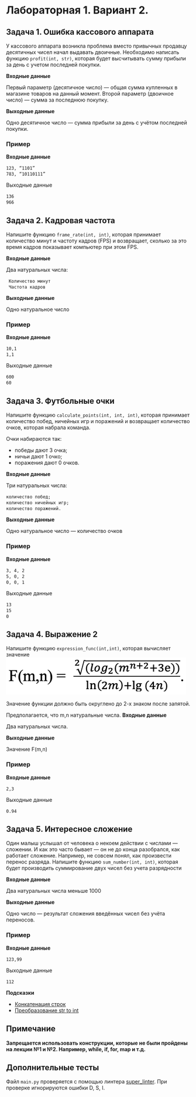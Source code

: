 # Лабораторная 1. Вариант 2.

## Задача 1. Ошибка кассового аппарата 

У кассового аппарата возникла проблема вместо привычных продавцу десятичных чисел начал выдавать двоичные. Необходимо написать функцию `profit(int, str)`, которая будет высчитывать сумму прибыли за день с учетом последней покупки.

**Входные данные**

Первый параметр (десятичное число) — общая сумма купленных в магазине товаров на данный момент. 
Второй параметр (двоичное число) — сумма за последнюю покупку.

**Выходные данные**

Одно десятичное число — сумма прибыли за день с учётом последней покупки.

### Пример

**Входные данные**

```
123, “1101”
783, “10110111”
```

Выходные данные

```
136
966
```

## **Задача 2. Кадровая частота**

Напишите функцию `frame_rate(int, int)`, которая принимает количество минут и частоту кадров (FPS) и возвращает, сколько за это время кадров показывает компьютер при этом FPS.

**Входные данные**

Два натуральных числа:
```
 Количество минут
 Частота кадров
```
**Выходные данные**

Одно натуральное число

### Пример

**Входные данные**

```
10,1
1,1
```

Выходные данные

```
600
60
```

## Задача 3. Футбольные очки

Напишите функцию `calculate_points(int, int, int)`, которая принимает количество побед, ничейных игр и поражений и возвращает количество очков, которая набрала команда.

Очки набираются так:
* победы дают 3 очка;
* ничьи дают 1 очко;
* поражения дают 0 очков.

**Входные данные**

Три натуральных числа:
```
количество побед;
количество ничейных игр;
количество поражений.
```
**Выходные данные**

Одно натуральное число — количество очков

### Пример

**Входные данные**

```
3, 4, 2
5, 0, 2
0, 0, 1
```

Выходные данные

```
13
15
0
```

## **Задача 4. Выражение 2**

Напишите функцию `expression_func(int,int)`, которая вычисляет
значение ![]()![1707847493193](image/README/1707847493193.png)

Значение функции должно быть округлено до 2-х знаком после запятой.

Предполагается, что m,n натуральные числа.
**Входные данные**

Два натуральных числа.

**Выходные данные**

Значение F(m,n)

### Пример

**Входные данные**

```
2,3
```

Выходные данные

```
0.94
```

## **Задача 5. Интересное сложение**

Один малыш услышал от человека о некоем действии с числами — сложении. И как это часто бывает — он не до конца разобрался, как работает сложение. Например, не совсем понял, как произвести перенос разряда. Напишите функцию `sum_number(int, int)`, которая будет производить суммирование двух чисел без учета разрядности

**Входные данные**

Два натуральных числа меньше 1000

**Выходные данные**

Одно число — результат сложения введённых чисел без
учёта переносов.

### Пример

**Входные данные**

```
123,99
```

Выходные данные

```
112
```

**Подсказки**

* [Конкатенация строк](https://pythonworld.ru/tipy-dannyx-v-python/stroki-funkcii-i-metody-strok.html)
* [Преобразование str to int](https://proglib.io/p/kak-bystro-i-prosto-preobrazovat-tip-string-v-integer-na-python-2019-10-04)

## Примечание
**Запрещается использовать конструкции, которые не были пройдены на лекции №1 и №2. Например, while, if, for, map и т.д.**

## Дополнительные тесты

Файл `main.py` проверяется с помощью линтера [super_linter](https://github.com/wemake-services/wemake-python-styleguide?tab=readme-ov-file). При проверке игнорируются ошибки D, S, I.
